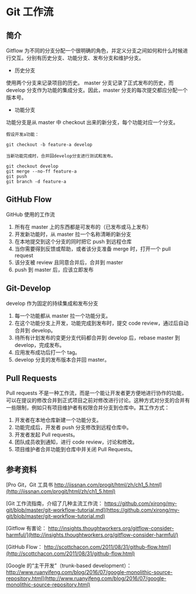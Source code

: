 # Git 工作流

## 简介

Gitflow 为不同的分支分配一个很明确的角色，并定义分支之间如何和什么时候进行交互。分别有历史分支、功能分支、发布分支和维护分支。

- 历史分支

使用两个分支来记录项目的历史。 master 分支记录了正式发布的历史，而 develop 分支作为功能的集成分支。因此，master 分支的每次提交都应分配一个版本号。

- 功能分支

功能分支是从 master 中 checkout 出来的新分支，每个功能对应一个分支。

```
假设开发a功能：

git checkout -b feature-a develop

当新功能完成时，合并回develop分支进行测试和发布。

git checkout develop
git merge --no-ff feature-a
git push
git branch -d feature-a
```

## GitHub Flow

GitHub 使用的工作流

1. 所有在 master 上的东西都是可发布的（已发布或马上发布）
1. 开发新功能时，从 master 拉一个名称清晰的新分支
1. 在本地提交到这个分支的同时把它 push 到远程仓库
1. 当你需要得到反馈或帮助，或者该分支准备 merge 时，打开一个 pull request
1. 该分支被 review 且同意合并后，合并到 master
1. push 到 master 后，应该立即发布

## Git-Develop

develop 作为固定的持续集成和发布分支

1. 每一个功能都从 master 拉一个功能分支。
1. 在这个功能分支上开发，功能完成到发布时，提交 code review，通过后自动合并到 develop。
1. 待所有计划发布的变更分支代码都合并到 develop 后，rebase master 到 develop，完成发布。
1. 应用发布成功后打一个 tag。
1. develop 分支的发布版本合并回 master。

## Pull Requests

Pull requests 不是一种工作流，而是一个能让开发者更方便地进行协作的功能，可以在提议的修改合并到正式项目之前对修改进行讨论。这种方式对分支的合并有一些限制，例如只有项目维护者有权限合并分支到仓库中。其工作方式：

1. 开发者在本地仓库新建一个功能分支。
1. 功能完成后，开发者 push 分支修改到远程仓库中。
1. 开发者发起 Pull requests。
1. 团队成员收到通知，进行 code review，讨论和修改。
1. 项目维护者合并功能到仓库中并关闭 Pull Requests。

## 参考资料

[Pro Git，Git 工具书 http://iissnan.com/progit/html/zh/ch1_5.html](http://iissnan.com/progit/html/zh/ch1_5.html)

[Git 工作流指南，介绍了几种主流工作流： https://github.com/xirong/my-git/blob/master/git-workflow-tutorial.md](https://github.com/xirong/my-git/blob/master/git-workflow-tutorial.md)

[Gitflow 有害论： http://insights.thoughtworkers.org/gitflow-consider-harmful/](http://insights.thoughtworkers.org/gitflow-consider-harmful/)

[GitHub Flow： http://scottchacon.com/2011/08/31/github-flow.html](http://scottchacon.com/2011/08/31/github-flow.html)

[Google 的“主干开发”（trunk-based development）： http://www.ruanyifeng.com/blog/2016/07/google-monolithic-source-repository.html](http://www.ruanyifeng.com/blog/2016/07/google-monolithic-source-repository.html)
